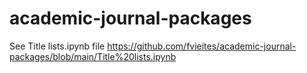 # academic-journal-packages

See Title lists.ipynb file
https://github.com/fvieites/academic-journal-packages/blob/main/Title%20lists.ipynb